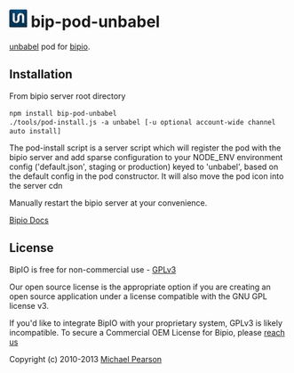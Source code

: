 ![Unbabel](unbabel.png) bip-pod-unbabel
=======

<a href="http://en.wikipedia.org/wiki/Unbabel_(text)">unbabel</a> pod for [bipio](https://bip.io).

## Installation

From bipio server root directory

    npm install bip-pod-unbabel
    ./tools/pod-install.js -a unbabel [-u optional account-wide channel auto install]

The pod-install script is a server script which will register the pod with the bipio server and add sparse
configuration to your NODE_ENV environment config ('default.json', staging or production)
keyed to 'unbabel', based on the default config in the pod constructor.  It will also move the
pod icon into the server cdn

Manually restart the bipio server at your convenience.


[Bipio Docs](https://bip.io/docs/pods/unbabel)

## License

BipIO is free for non-commercial use - [GPLv3](http://www.gnu.org/copyleft/gpl.html)

Our open source license is the appropriate option if you are creating an open source application under a license compatible with the GNU GPL license v3.

If you'd like to integrate BipIO with your proprietary system, GPLv3 is likely incompatible.  To secure a Commercial OEM License for Bipio,
please [reach us](mailto:hello@bip.io)


Copyright (c) 2010-2013  [Michael Pearson](https://github.com/mjpearson)
